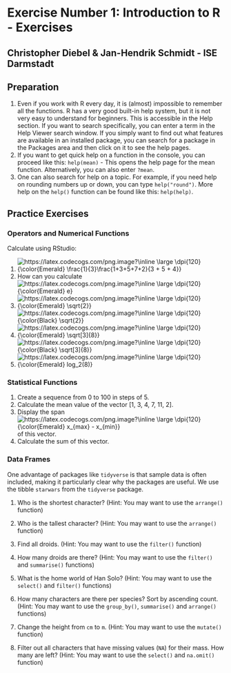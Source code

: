 # Exercise Number 1: Introduction to R - Exercises

## Christopher Diebel & Jan-Hendrik Schmidt - ISE Darmstadt

## Preparation

1. Even if you work with R every day, it is (almost) impossible to remember all the functions. R has a very good built-in help system, but it is not very easy to understand for beginners. This is accessible in the Help section. If you want to search specifically, you can enter a term in the Help Viewer search window. If you simply want to find out what features are available in an installed package, you can search for a package in the Packages area and then click on it to see the help pages.
1. If you want to get quick help on a function in the console, you can proceed like this: `help(mean)` - This opens the help page for the mean function. Alternatively, you can also enter `?mean`. 
1. One can also search for help on a topic. For example, if you need help on rounding numbers up or down, you can type `help("round")`. More help on the `help()` function can be found like this: `help(help)`.


## Practice Exercises

### Operators and Numerical Functions
Calculate using RStudio:

1. <img src="https://latex.codecogs.com/png.image?\inline&space;\large&space;\dpi{120}{\color{Emerald}&space;\frac{1}{3}\frac{1&plus;3&plus;5&plus;7&plus;2}{3&space;&plus;&space;5&space;&plus;&space;4}}" title="https://latex.codecogs.com/png.image?\inline \large \dpi{120}{\color{Emerald} \frac{1}{3}\frac{1+3+5+7+2}{3 + 5 + 4}}" />
2. How can you calculate <img src="https://latex.codecogs.com/png.image?\inline&space;\large&space;\dpi{120}{\color{Emerald}&space;e}" title="https://latex.codecogs.com/png.image?\inline \large \dpi{120}{\color{Emerald} e}" /> 
3. <img src="https://latex.codecogs.com/png.image?\inline&space;\large&space;\dpi{120}{\color{Emerald}&space;\sqrt{2}}" title="https://latex.codecogs.com/png.image?\inline \large \dpi{120}{\color{Emerald} \sqrt{2}}" /> <img src="https://latex.codecogs.com/png.image?\inline&space;\large&space;\dpi{120}{\color{Black}&space;\sqrt{2}}" title="https://latex.codecogs.com/png.image?\inline \large \dpi{120}{\color{Black} \sqrt{2}}" />
4. <img src="https://latex.codecogs.com/png.image?\inline&space;\large&space;\dpi{120}{\color{Emerald}&space;\sqrt[3]{8}}" title="https://latex.codecogs.com/png.image?\inline \large \dpi{120}{\color{Emerald} \sqrt[3]{8}}" /> <img src="https://latex.codecogs.com/png.image?\inline&space;\large&space;\dpi{120}{\color{Black}&space;\sqrt[3]{8}}" title="https://latex.codecogs.com/png.image?\inline \large \dpi{120}{\color{Black} \sqrt[3]{8}}" />
5. <img src="https://latex.codecogs.com/png.image?\inline&space;\large&space;\dpi{120}{\color{Emerald}&space;log_2(8)}" title="https://latex.codecogs.com/png.image?\inline \large \dpi{120}{\color{Emerald} log_2(8)}" /> 

### Statistical Functions

1. Create a sequence from 0 to 100 in steps of 5.
2. Calculate the mean value of the vector [1, 3, 4, 7, 11, 2].
3. Display the span <img src="https://latex.codecogs.com/png.image?\inline&space;\large&space;\dpi{120}{\color{Emerald}&space;x_{max}&space;-&space;x_{min}}" title="https://latex.codecogs.com/png.image?\inline \large \dpi{120}{\color{Emerald} x_{max} - x_{min}}" /> of this vector.
4. Calculate the sum of this vector.

### Data Frames
One advantage of packages like `tidyverse` is that sample data is often included, making it particularly clear why the packages are useful. We use the tibble `starwars` from the `tidyverse` package.

1. Who is the shortest character? (Hint: You may want to use the `arrange()` function)

2. Who is the tallest character? (Hint: You may want to use the `arrange()` function)

3. Find all droids. (Hint: You may want to use the `filter()` function)

4. How many droids are there? (Hint: You may want to use the `filter()` and `summarise()` functions)

5. What is the home world of Han Solo? (Hint: You may want to use the `select()` and `filter()` functions)

6. How many characters are there per species? Sort by ascending count. (Hint: You may want to use the `group_by()`, `summarise()` and `arrange()` functions)

7. Change the height from `cm` to `m`. (Hint: You may want to use the `mutate()` function)

8. Filter out all characters that have missing values (`NA`) for their mass. How many are left? (Hint: You may want to use the `select()` and `na.omit()` function)
